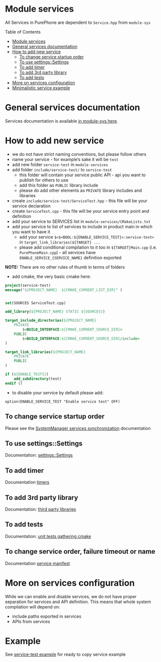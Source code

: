 Module services
===============

All Services in PurePhone are dependent to `Service.hpp` from `module-sys`

Table of Contents

* [Module services](#module-services)
* [General services documentation](#general-services-documentation)
* [How to add new service](#how-to-add-new-service)
   * [To change service startup order](#to-change-service-startup-order)
   * [To use settings::Settings](#To-use-settingssettings)
   * [To add timer](#to-add-timer)
   * [To add 3rd party library](#to-add-3rd-party-library)
   * [To add tests](#to-add-tests)
* [More on services configuration](#more-on-services-configuration)
* [Minimalistic service example](#Example)

# General services documentation

Services documentation is available [in module-sys here](../module-sys/README.md#Services).

# How to add new service

- we do not have strict naming conventions, but please follow others
- name your service - for example’s sake it will be `test`
- add new folder `service-test` in `module-services`
- add folder `include/service-test/` to `service-test`
    - this folder will contain your service public API - api you want to publish for others to use
    - add this folder as `PUBLIC` library include
    - please do add other elements as `PRIVATE` library includes and libraries
- create `include/service-test/ServiceTest.hpp` - this file will be your service declaration
- create `ServiceTest.cpp` -  this file will be your service entry point and definition
- add your service to SERVICES list in `module-services/CMakeLists.txt`
- add your service to list of services to include in product main in which you want to have it
    - add your service `$<$<BOOL:${ENABLE_SERVICE_TEST}>:service-test>` in `target_link_libraries(${TARGET} ...`
    - please add conditional compilation to it too in `${TARGET}Main.cpp` (i.e. `PurePhoneMain.cpp`) - all services have `ENABLE_SERVICE_{SERVICE_NAME}` definition exported

**NOTE:** There are no other rules of thumb in terms of folders

- add cmake, the very basic cmake here:
``` cmake
project(service-test)
message("${PROJECT_NAME}  ${CMAKE_CURRENT_LIST_DIR}" )


set(SOURCES ServiceTest.cpp)

add_library(${PROJECT_NAME} STATIC ${SOURCES})

target_include_directories(${PROJECT_NAME}
    PRIVATE
        $<BUILD_INTERFACE:${CMAKE_CURRENT_SOURCE_DIR}>
    PUBLIC
        $<BUILD_INTERFACE:${CMAKE_CURRENT_SOURCE_DIR}/include>
)

target_link_libraries(${PROJECT_NAME}
    PRIVATE
    PUBLIC
)

if (${ENABLE_TESTS})
    add_subdirectory(test)
endif ()
```
- to disable your service by default please add:
```
option(ENABLE_SERVICE_TEST "Enable service test" OFF)
```

## To change service startup order

Please see the [SystemManager services synchronization](./SystemManager/doc/ServicesSynchronization.md) documentation

## To use settings::Settings

Documentation: [settings::Settings](Settings.md)

## To add timer

Documentation [timers](../module-sys/README.md#Timers)

## To add 3rd party library

Documentation: [third party libraries](../third-party/ThirdParty.md)

## To add tests

Documentation: [unit tests gathering cmake](../test/AddingUnitTests.md)

## To change service order, failure timeout or name

Documentation [service manifest](../module-sys/SystemManager/doc/ServicesSynchronization.md)

# More on services configuration

While we can enable and disable services, we do not have proper separation for services and API definition.
This means that whole system compilation will depend on:
- include paths exported in services
- APIs from services

# Example

See [service-test example](./service-test/doc/README.md) for ready to copy service example

